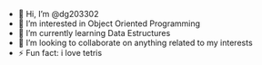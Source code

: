 - 👋 Hi, I’m @dg203302
- 👀 I’m interested in Object Oriented Programming
- 🌱 I’m currently learning Data Estructures
- 💞️ I’m looking to collaborate on anything related to my interests
- ⚡ Fun fact: i love tetris

<!---
dg203302/dg203302 is a ✨ special ✨ repository because its `README.md` (this file) appears on your GitHub profile.
You can click the Preview link to take a look at your changes.
--->
